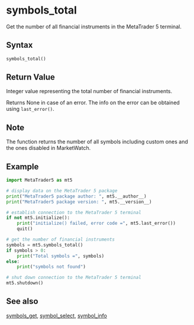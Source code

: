 # symbols_total

Get the number of all financial instruments in the MetaTrader 5 terminal.

## Syntax

```python
symbols_total()
```

## Return Value

Integer value representing the total number of financial instruments.

Returns None in case of an error. The info on the error can be obtained using `last_error()`.

## Note

The function returns the number of all symbols including custom ones and the ones disabled in MarketWatch.

## Example

```python
import MetaTrader5 as mt5

# display data on the MetaTrader 5 package
print("MetaTrader5 package author: ", mt5.__author__)
print("MetaTrader5 package version: ", mt5.__version__)

# establish connection to the MetaTrader 5 terminal
if not mt5.initialize():
    print("initialize() failed, error code =", mt5.last_error())
    quit()

# get the number of financial instruments
symbols = mt5.symbols_total()
if symbols > 0:
    print("Total symbols =", symbols)
else:
    print("symbols not found")

# shut down connection to the MetaTrader 5 terminal
mt5.shutdown()
```

## See also

[symbols_get](symbols_get.md), [symbol_select](symbol_select.md), [symbol_info](symbol_info.md) 